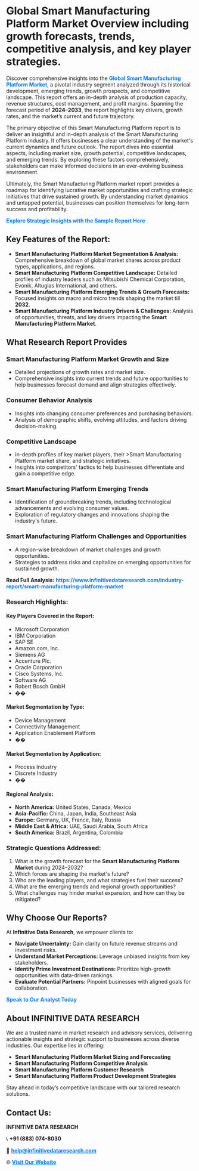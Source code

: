 <h1>Global Smart Manufacturing Platform Market Overview including growth forecasts, trends, competitive analysis, and key player strategies.</h1>
<p>
Discover comprehensive insights into the 
<a href="https://www.infinitivedataresearch.com/industry-report/smart-manufacturing-platform-market" rel="dofollow" style="color: #007BFF; text-decoration: none;"><strong>Global Smart Manufacturing Platform Market</strong></a>, a pivotal industry segment analyzed through its historical development, emerging trends, growth prospects, and competitive landscape. This report offers an in-depth analysis of production capacity, revenue structures, cost management, and profit margins. Spanning the forecast period of <strong>2024–2033</strong>, the report highlights key drivers, growth rates, and the market’s current and future trajectory.
</p>
<p>
The primary objective of this Smart Manufacturing Platform report is to deliver an insightful and in-depth analysis of the Smart Manufacturing Platform industry. It offers businesses a clear understanding of the market's current dynamics and future outlook. The report dives into essential aspects, including market size, growth potential, competitive landscapes, and emerging trends. By exploring these factors comprehensively, stakeholders can make informed decisions in an ever-evolving business environment.
</p>
<p>
Ultimately, the Smart Manufacturing Platform market report provides a roadmap for identifying lucrative market opportunities and crafting strategic initiatives that drive sustained growth. By understanding market dynamics and untapped potential, businesses can position themselves for long-term success and profitability.
</p>
<p>
<a href="https://www.infinitivedataresearch.com/request-sample/reportId=110000" style="color: #007BFF; text-decoration: none;"><strong>Explore Strategic Insights with the Sample Report Here</strong></a>
</p>

<h2>Key Features of the Report:</h2>
<ul>
<li><strong>Smart Manufacturing Platform Market Segmentation & Analysis:</strong> Comprehensive breakdown of global market shares across product types, applications, and regions.</li>
<li><strong>Smart Manufacturing Platform Competitive Landscape:</strong> Detailed profiles of industry leaders such as Mitsubishi Chemical Corporation, Evonik, Altuglas International, and others.</li>
<li><strong>Smart Manufacturing Platform Emerging Trends & Growth Forecasts:</strong> Focused insights on macro and micro trends shaping the market till <strong>2032</strong>.</li>
<li><strong>Smart Manufacturing Platform Industry Drivers & Challenges:</strong> Analysis of opportunities, threats, and key drivers impacting the <strong>Smart Manufacturing Platform Market</strong>.</li>
</ul>

<h2>What Research Report Provides</h2>
<h3>Smart Manufacturing Platform Market Growth and Size</h3>
<ul>
<li>Detailed projections of growth rates and market size.</li>
<li>Comprehensive insights into current trends and future opportunities to help businesses forecast demand and align strategies effectively.</li>
</ul>

<h3>Consumer Behavior Analysis</h3>
<ul>
<li>Insights into changing consumer preferences and purchasing behaviors.</li>
<li>Analysis of demographic shifts, evolving attitudes, and factors driving decision-making.</li>
</ul>

<h3>Competitive Landscape</h3>
<ul>
<li>In-depth profiles of key market players, their >Smart Manufacturing Platform market share, and strategic initiatives.</li>
<li>Insights into competitors' tactics to help businesses differentiate and gain a competitive edge.</li>
</ul>

<h3>Smart Manufacturing Platform Emerging Trends</h3>
<ul>
<li>Identification of groundbreaking trends, including technological advancements and evolving consumer values.</li>
<li>Exploration of regulatory changes and innovations shaping the industry's future.</li>
</ul>

<h3>Smart Manufacturing Platform Challenges and Opportunities</h3>
<ul>
<li>A region-wise breakdown of market challenges and growth opportunities.</li>
<li>Strategies to address risks and capitalize on emerging opportunities for sustained growth.</li>
</ul>
<p><strong>Read Full Analysis:</strong> <a href="https://www.infinitivedataresearch.com/industry-report/smart-manufacturing-platform-market" rel="dofollow" style="color: #007BFF; text-decoration: none;"><strong>https://www.infinitivedataresearch.com/industry-report/smart-manufacturing-platform-market</strong></a></p>
<h3>Research Highlights:</h3>
<h4>Key Players Covered in the Report:</h4>
<ul><li>Microsoft Corporation</li><li>IBM Corporation</li><li>SAP SE</li><li>Amazon.com, Inc.</li><li>Siemens AG</li><li>Accenture Plc.</li><li>Oracle Corporation</li><li>Cisco Systems, Inc.</li><li>Software AG</li><li>Robert Bosch GmbH</li><li>��</li></ul>
<h4>Market Segmentation by Type:</h4>
<ul><li>Device Management</li><li>Connectivity Management</li><li>Application Enablement Platform</li><li>��</li></ul>
<h4>Market Segmentation by Application:</h4>
<ul><li>Process Industry</li><li>Discrete Industry</li><li>��</li></ul>

<h4>Regional Analysis:</h4>
<ul>
<li><strong>North America:</strong> United States, Canada, Mexico</li>
<li><strong>Asia-Pacific:</strong> China, Japan, India, Southeast Asia</li>
<li><strong>Europe:</strong> Germany, UK, France, Italy, Russia</li>
<li><strong>Middle East & Africa:</strong> UAE, Saudi Arabia, South Africa</li>
<li><strong>South America:</strong> Brazil, Argentina, Colombia</li>
</ul>

<h3>Strategic Questions Addressed:</h3>
<ol>
<li>What is the growth forecast for the <strong>Smart Manufacturing Platform Market</strong> during 2024–2032?</li>
<li>Which forces are shaping the market's future?</li>
<li>Who are the leading players, and what strategies fuel their success?</li>
<li>What are the emerging trends and regional growth opportunities?</li>
<li>What challenges may hinder market expansion, and how can they be mitigated?</li>
</ol>

<h2>Why Choose Our Reports?</h2>
<p>At <strong>Infinitive Data Research</strong>, we empower clients to:</p>
<ul>
<li><strong>Navigate Uncertainty:</strong> Gain clarity on future revenue streams and investment risks.</li>
<li><strong>Understand Market Perceptions:</strong> Leverage unbiased insights from key stakeholders.</li>
<li><strong>Identify Prime Investment Destinations:</strong> Prioritize high-growth opportunities with data-driven rankings.</li>
<li><strong>Evaluate Potential Partners:</strong> Pinpoint businesses with aligned goals for collaboration.</li>
</ul>
<p><a href="https://www.infinitivedataresearch.com/industry-report/smart-manufacturing-platform-market" rel="dofollow" style="color: #007BFF; text-decoration: none;"><strong>Speak to Our Analyst Today</strong></a></p>

<h2>About INFINITIVE DATA RESEARCH</h2>
<p>We are a trusted name in market research and advisory services, delivering actionable insights and strategic support to businesses across diverse industries. Our expertise lies in offering:</p>
<ul>
<li><strong>Smart Manufacturing Platform Market Sizing and Forecasting</strong></li>
<li><strong>Smart Manufacturing Platform Competitive Analysis</strong></li>
<li><strong>Smart Manufacturing Platform Customer Research</strong></li>
<li><strong>Smart Manufacturing Platform Product Development Strategies</strong></li>
</ul>
<p>Stay ahead in today’s competitive landscape with our tailored research solutions.</p>

<h2>Contact Us:</h2>
<p><strong>INFINITIVE DATA RESEARCH</strong></p>
<p>📞 <strong>+91 (883) 074-8030</strong></p>
<p>📧 <strong><a href="mailto:help@infinitivedataresearch.com" style="color: #007BFF;">help@infinitivedataresearch.com</a></strong></p>
<p>🌐 <strong><a href="https://www.infinitivedataresearch.com" rel="dofollow" style="color: #007BFF;">Visit Our Website</a></strong></p>